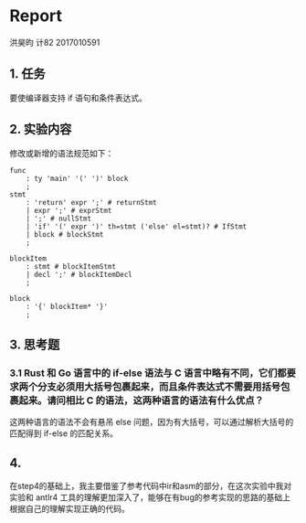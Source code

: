 # Report

洪昊昀    计82    2017010591

## 1. 任务

要使编译器支持 if 语句和条件表达式。

## 2. 实验内容

修改或新增的语法规范如下：

```
func
    : ty 'main' '(' ')' block
    ;
stmt
    : 'return' expr ';' # returnStmt
    | expr ';' # exprStmt
    | ';' # nullStmt
    | 'if' '(' expr ')' th=stmt ('else' el=stmt)? # IfStmt
    | block # blockStmt
    ;

blockItem
    : stmt # blockItemStmt
    | decl ';' # blockItemDecl
    ;

block
    : '{' blockItem* '}'
    ;
```

## 3. 思考题

### 3.1 Rust 和 Go 语言中的 if-else 语法与 C 语言中略有不同，它们都要求两个分支必须用大括号包裹起来，而且条件表达式不需要用括号包裹起来。请问相比 C 的语法，这两种语言的语法有什么优点？

这两种语言的语法不会有悬吊 else 问题，因为有大括号，可以通过解析大括号的匹配得到 if-else 的匹配关系。

## 4.

在step4的基础上，我主要借鉴了参考代码中ir和asm的部分，在这次实验中我对实验和 antlr4 工具的理解更加深入了，能够在有bug的参考实现的思路的基础上根据自己的理解实现正确的代码。

